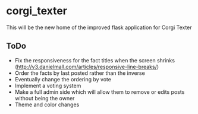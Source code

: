 # corgi_texter
This will be the new home of the improved flask application for Corgi Texter


## ToDo
- Fix the responsiveness for the fact titles when the screen shrinks (http://v3.danielmall.com/articles/responsive-line-breaks/)
- Order the facts by last posted rather than the inverse
- Eventually change the ordering by vote
- Implement a voting system
- Make a full admin side which will allow them to remove or edits posts without being the owner
- Theme and color changes